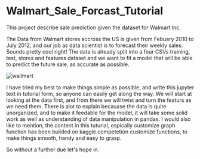 # Walmart_Sale_Forcast_Tutorial
This project describe sale prediction given the dataset for Walmart Inc. 

The Data from Walmart stores accross the US is given from Febuary 2010 to July 2012, and our job as data scientist is to forecast their weekly sales.
Sounds pretty cool right!
The data is already split into a four CSVs training, test, stores and features dataset and we want to fit a model that will be able to predict the future sale, as
accurate as possible.

![wallmart](https://user-images.githubusercontent.com/66418035/119218974-997b2f00-baeb-11eb-985a-16df60b5e3ad.jpg)


I have tried my best to make things simple as possible, and write this jupyter text in tutorial form, so anyone can easily get along the way.
We will start at looking at the data first, and from there we will twist and turn the featurs as we need them. 
There is alot to explain becauase the data is quite unorganized, and to make it feedable for the model, it will take some solid work as well as
understanding of data manipulation in pandas.
I would also like to mention, the content in this tuturial, espically customize graph function has been builded on kaggle competetion customize functions, to make things smooth, handy and easy to grasp. 

So without a further due let's hope in.


